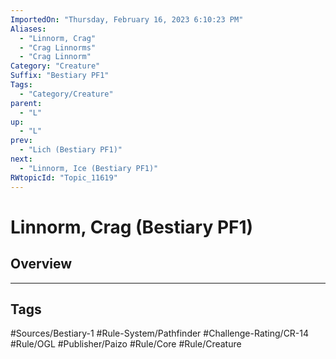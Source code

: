 ```yaml
---
ImportedOn: "Thursday, February 16, 2023 6:10:23 PM"
Aliases:
  - "Linnorm, Crag"
  - "Crag Linnorms"
  - "Crag Linnorm"
Category: "Creature"
Suffix: "Bestiary PF1"
Tags:
  - "Category/Creature"
parent:
  - "L"
up:
  - "L"
prev:
  - "Lich (Bestiary PF1)"
next:
  - "Linnorm, Ice (Bestiary PF1)"
RWtopicId: "Topic_11619"
---
```

# Linnorm, Crag (Bestiary PF1)
## Overview

---
## Tags
#Sources/Bestiary-1 #Rule-System/Pathfinder #Challenge-Rating/CR-14 #Rule/OGL #Publisher/Paizo #Rule/Core #Rule/Creature

